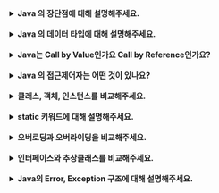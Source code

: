 <details>
    <summary><b>Java 의 장단점에 대해 설명해주세요.</b></summary> 
</details>

<br>

<details>
    <summary><b>Java 의 데이터 타입에 대해 설명해주세요.</b></summary>
</details>

<br>

<details>
    <summary><b>Java는 Call by Value인가요 Call by Reference인가요?</b></summary> 
</details>

<br>

<details>
    <summary><b>Java 의 접근제어자는 어떤 것이 있나요?</b></summary> 
</details>

<br>

<details>
    <summary><b>클래스, 객체, 인스턴스를 비교해주세요.</b></summary> 
</details>

<br>

<details>
    <summary><b>static 키워드에 대해 설명해주세요.</b></summary>
<ul>
<li>static 멤버와 non-static 멤버는 무슨 차이가 있나요?</li>
<li>static 클래스와 static 메서드를 어떤 차이가 있나요?</li>
<li>main 메서드는 왜 static 메서드인가요?</li>
<li>컴파일 시 static 이 붙은 변수는 어떻게 처리되나요?</li>
</ul>
</details>

<br>

<details>
    <summary><b>오버로딩과 오버라이딩을 비교해주세요.</b></summary> 
</details>

<br>

<details>
    <summary><b>인터페이스와 추상클래스를 비교해주세요.</b></summary> 
</details>

<br>

<details>
    <summary><b>Java의 Error, Exception 구조에 대해 설명해주세요.</b></summary> 
<ul>
<li>CheckedException과 UncheckedException은 무슨 차이인가요?</li>
</ul>
</details>
